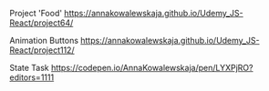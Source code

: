 
Project 'Food'
https://annakowalewskaja.github.io/Udemy_JS-React/project64/


Animation Buttons
https://annakowalewskaja.github.io/Udemy_JS-React/project112/

State Task
https://codepen.io/AnnaKowalewskaja/pen/LYXPjRO?editors=1111